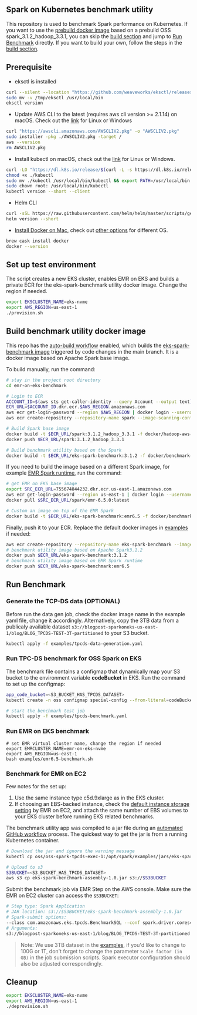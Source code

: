 ## Spark on Kubernetes benchmark utility

This repository is used to benchmark Spark performance on Kubernetes. 
If you want to use the [prebuild docker image](https://github.com/aws-samples/emr-on-eks-benchmark/pkgs/container/emr-on-eks-benchmark) based on a prebuild OSS spark_3.1.2_hadoop_3.3.1, you can skip the [build section](#Build-benchmark-utility-docker-image) and jump to [Run Benchmark](#Run-Benchmark) directly. If you want to build your own, follow the steps in the [build section](#Build-benchmark-utility-docker-image).

## Prerequisite

- eksctl is installed
```bash
curl --silent --location "https://github.com/weaveworks/eksctl/releases/latest/download/eksctl_$(uname -s)_amd64.tar.gz" | tar xz -C /tmp
sudo mv -v /tmp/eksctl /usr/local/bin
eksctl version
```
- Update AWS CLI to the latest (requires aws cli version >= 2.1.14) on macOS. Check out the [link](https://docs.aws.amazon.com/cli/latest/userguide/getting-started-install.html) for Linux or Windows
```bash
curl "https://awscli.amazonaws.com/AWSCLIV2.pkg" -o "AWSCLIV2.pkg"
sudo installer -pkg ./AWSCLIV2.pkg -target /
aws --version
rm AWSCLIV2.pkg
```
- Install kubectl on macOS, check out the [link](https://kubernetes.io/docs/tasks/tools/) for Linux or Windows.
```bash
curl -LO "https://dl.k8s.io/release/$(curl -L -s https://dl.k8s.io/release/stable.txt)/bin/darwin/amd64/kubectl"
chmod +x ./kubectl
sudo mv ./kubectl /usr/local/bin/kubectl && export PATH=/usr/local/bin:$PATH
sudo chown root: /usr/local/bin/kubectl
kubectl version --short --client
```
- Helm CLI
```bash
curl -sSL https://raw.githubusercontent.com/helm/helm/master/scripts/get-helm-3 | bash
helm version --short
```
- [Install Docker on Mac](https://docs.docker.com/desktop/mac/install/), check out [other options](https://docs.docker.com/desktop/#download-and-install) for different OS.
```bash
brew cask install docker
docker --version
```

## Set up test environment

The script creates a new EKS cluster, enables EMR on EKS and builds a private ECR for the eks-spark-benchmark utility docker image. Change the region if needed.
```bash
export EKSCLUSTER_NAME=eks-nvme
export AWS_REGION=us-east-1
./provision.sh
```
## Build benchmark utility docker image

This repo has the [auto-build workflow](./.github/workflows/relase-package.yaml) enabled, which builds the [eks-spark-benchmark image](https://github.com/aws-samples/emr-on-eks-benchmark/pkgs/container/eks-spark-benchmark) triggered by code changes in the main branch. It is a docker image based on Apache Spark base image.

To build manually, run the command:
```bash
# stay in the project root directory
cd emr-on-eks-benchmark

# Login to ECR
ACCOUNT_ID=$(aws sts get-caller-identity --query Account --output text)
ECR_URL=$ACCOUNT_ID.dkr.ecr.$AWS_REGION.amazonaws.com
aws ecr get-login-password --region $AWS_REGION | docker login --username AWS --password-stdin $ECR_URL
aws ecr create-repository --repository-name spark --image-scanning-configuration scanOnPush=true

# Build Spark base image
docker build -t $ECR_URL/spark:3.1.2_hadoop_3.3.1 -f docker/hadoop-aws-3.3.1/Dockerfile --build-arg HADOOP_VERSION=3.3.1 --build-arg SPARK_VERSION=3.1.2 .
docker push $ECR_URL/spark:3.1.2_hadoop_3.3.1

# Build benchmark utility based on the Spark 
docker build -t $ECR_URL/eks-spark-benchmark:3.1.2 -f docker/benchmark-util/Dockerfile --build-arg SPARK_BASE_IMAGE=$ECR_URL/spark:3.1.2_hadoop_3.3.1 .
```

If you need to build the image based on a different Spark image, for example [EMR Spark runtime](https://docs.aws.amazon.com/emr/latest/EMR-on-EKS-DevelopmentGuide/docker-custom-images-tag.html), run the command:
```bash
# get EMR on EKS base image
export SRC_ECR_URL=755674844232.dkr.ecr.us-east-1.amazonaws.com
aws ecr get-login-password --region us-east-1 | docker login --username AWS --password-stdin $SRC_ECR_URL
docker pull $SRC_ECR_URL/spark/emr-6.5.0:latest

# Custom an image on top of the EMR Spark
docker build -t $ECR_URL/eks-spark-benchmark:emr6.5 -f docker/benchmark-util/Dockerfile --build-arg SPARK_BASE_IMAGE=$SRC_ECR_URL/spark/emr-6.5.0:latest .
```

Finally, push it to your ECR. Replace the default docker images in [examples](./examples) if needed:
```bash
aws ecr create-repository --repository-name eks-spark-benchmark --image-scanning-configuration scanOnPush=true
# benchmark utility image based on Apache Spark3.1.2
docker push $ECR_URL/eks-spark-benchmark:3.1.2
# benchmark utility image based on EMR Spark runtime
docker push $ECR_URL/eks-spark-benchmark:emr6.5
```

## Run Benchmark
### Generate the TCP-DS data (OPTIONAL)
Before run the data gen job, check the docker image name in the example yaml file, change it accordingly. Alternatively, copy the 3TB data from a publicaly available dataset `s3://blogpost-sparkoneks-us-east-1/blog/BLOG_TPCDS-TEST-3T-partitioned` to your S3 bucket.

```bash
kubectl apply -f examples/tpcds-data-generation.yaml
```

### Run TPC-DS benchmark for OSS Spark on EKS

The benchmark file contains a configmap that dynamically map your S3 bucket to the environment variable **codeBucket** in EKS. Run the command to set up the configmap:
```bash
app_code_bucket=<S3_BUCKET_HAS_TPCDS_DATASET>
kubectl create -n oss configmap special-config --from-literal=codeBucket=$app_code_bucket

# start the benchmark test job
kubectl apply -f examples/tpcds-benchmark.yaml
```

### Run EMR on EKS benchmark
```shell
# set EMR virtual cluster name, change the region if needed
export EMRCLUSTER_NAME=emr-on-eks-nvme
export AWS_REGION=us-east-1
bash examples/emr6.5-benchmark.sh
```
### Benchmark for EMR on EC2
Few notes for the set up:
1. Use the same instance type c5d.9xlarge as in the EKS cluster. 
2. If choosing an EBS-backed instance, check the [default instance storage setting](https://docs.aws.amazon.com/emr/latest/ManagementGuide/emr-plan-storage.html) by EMR on EC2, and attach the same number of EBS volumes to your EKS cluster before running EKS related benchmarks. 

The benchmark utility app was compiled to a jar file during an [automated GitHub workflow](https://github.com/aws-samples/emr-on-eks-benchmark/actions/workflows/relase-package.yaml) process. The quickest way to get the jar is from a running Kubernetes container.
```bash
# Download the jar and ignore the warning message
kubectl cp oss/oss-spark-tpcds-exec-1:/opt/spark/examples/jars/eks-spark-benchmark-assembly-1.0.jar eks-spark-benchmark-assembly-1.0.jar

# Upload to s3
S3BUCKET=<S3_BUCKET_HAS_TPCDS_DATASET>
aws s3 cp eks-spark-benchmark-assembly-1.0.jar s3://$S3BUCKET
```

Submit the benchmark job via EMR Step on the AWS console. Make sure the EMR on EC2 cluster can access the `$S3BUCKET`: 
```bash
# Step type: Spark Application
# JAR location: s3://$S3BUCKET/eks-spark-benchmark-assembly-1.0.jar
# Spark-submit options:
--class com.amazonaws.eks.tpcds.BenchmarkSQL --conf spark.driver.cores=4 --conf spark.driver.memory=5g --conf spark.executor.cores=4 --conf spark.executor.memory=6g --conf spark.executor.instances=47 --conf spark.network.timeout=2000 --conf spark.executor.heartbeatInterval="300s" --conf spark.executor.memoryOverhead=2G --conf spark.driver.memoryOverhead=1000 --conf spark.dynamicAllocation.enabled=false --conf spark.shuffle.service.enabled=false
# Arguments:
s3://blogpost-sparkoneks-us-east-1/blog/BLOG_TPCDS-TEST-3T-partitioned s3://$S3BUCKET/EMRONEC2_TPCDS-TEST-3T-RESULT /opt/tpcds-kit/tools parquet 3000 1 false q1-v2.4,q10-v2.4,q11-v2.4,q12-v2.4,q13-v2.4,q14a-v2.4,q14b-v2.4,q15-v2.4,q16-v2.4,q17-v2.4,q18-v2.4,q19-v2.4,q2-v2.4,q20-v2.4,q21-v2.4,q22-v2.4,q23a-v2.4,q23b-v2.4,q24a-v2.4,q24b-v2.4,q25-v2.4,q26-v2.4,q27-v2.4,q28-v2.4,q29-v2.4,q3-v2.4,q30-v2.4,q31-v2.4,q32-v2.4,q33-v2.4,q34-v2.4,q35-v2.4,q36-v2.4,q37-v2.4,q38-v2.4,q39a-v2.4,q39b-v2.4,q4-v2.4,q40-v2.4,q41-v2.4,q42-v2.4,q43-v2.4,q44-v2.4,q45-v2.4,q46-v2.4,q47-v2.4,q48-v2.4,q49-v2.4,q5-v2.4,q50-v2.4,q51-v2.4,q52-v2.4,q53-v2.4,q54-v2.4,q55-v2.4,q56-v2.4,q57-v2.4,q58-v2.4,q59-v2.4,q6-v2.4,q60-v2.4,q61-v2.4,q62-v2.4,q63-v2.4,q64-v2.4,q65-v2.4,q66-v2.4,q67-v2.4,q68-v2.4,q69-v2.4,q7-v2.4,q70-v2.4,q71-v2.4,q72-v2.4,q73-v2.4,q74-v2.4,q75-v2.4,q76-v2.4,q77-v2.4,q78-v2.4,q79-v2.4,q8-v2.4,q80-v2.4,q81-v2.4,q82-v2.4,q83-v2.4,q84-v2.4,q85-v2.4,q86-v2.4,q87-v2.4,q88-v2.4,q89-v2.4,q9-v2.4,q90-v2.4,q91-v2.4,q92-v2.4,q93-v2.4,q94-v2.4,q95-v2.4,q96-v2.4,q97-v2.4,q98-v2.4,q99-v2.4,ss_max-v2.4 true

```

> Note: We use 3TB dataset in the [examples](./examples), if you'd like to change to 100G or 1T, don't forget to change the parameter `Scale factor (in GB)` in the job submission scripts. Spark executor configuration should also be adjusted correspondingly.

## Cleanup
```bash
export EKSCLUSTER_NAME=eks-nvme
export AWS_REGION=us-east-1
./deprovision.sh
```
